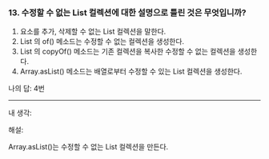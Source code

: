 ### 13. 수정할 수 없는 List 컬렉션에 대한 설명으로 틀린 것은 무엇입니까?

1. 요소를 추가, 삭제할 수 없는 List 컬렉션을 말한다.
2. List 의 of() 메소드는 수정할 수 없는 컬렉션을 생성한다.
3. List 의 copyOf() 메소드는 기존 컬렉션을 복사한 수정할 수 없는 컬렉션을 생성한다.
4. Array.asList() 메소드는 배열로부터 수정할 수 있는 List 컬렉션을 생성한다.

나의 답: 4번

---
내 생각:

해설:

Array.asList()는 수정할 수 없는 List 컬렉션을 만든다.